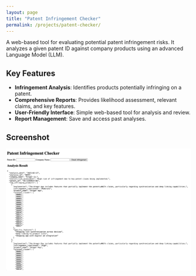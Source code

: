 ```yaml
---
layout: page
title: "Patent Infringement Checker"
permalink: /projects/patent-checker/
---
```


A web-based tool for evaluating potential patent infringement risks. It analyzes a given patent ID against company products using an advanced Language Model (LLM).

## Key Features
- **Infringement Analysis**: Identifies products potentially infringing on a patent.
- **Comprehensive Reports**: Provides likelihood assessment, relevant claims, and key features.
- **User-Friendly Interface**: Simple web-based tool for analysis and review.
- **Report Management**: Save and access past analyses.

## Screenshot
![App Screenshot](/resources/patent_infringement.png)
